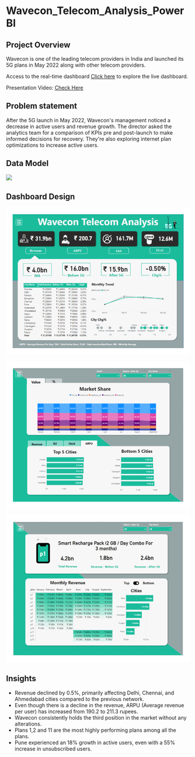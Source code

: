 # Wavecon_Telecom_Analysis_PowerBI

## Project Overview
Wavecon is one of the leading telecom providers in India and launched its 5G plans in May 2022 along with other telecom providers.

Access to the real-time dashboard [Click here](https://app.powerbi.com/view?r=eyJrIjoiYjNmNTYwMGMtZWE3MC00MDlmLWJhOTUtNmM2NGFmOTgwNDg5IiwidCI6ImM2ZTU0OWIzLTVmNDUtNDAzMi1hYWU5LWQ0MjQ0ZGM1YjJjNCJ9) to explore the live dashboard.

Presentation Video: [Check Here](https://youtu.be/embed/HVOUbuy16EI)  

## Problem statement
After the 5G launch in May 2022, Wavecon's management noticed a decrease in active users and revenue growth. The director asked the analytics team for a comparison of KPIs pre and post-launch to make informed decisions for recovery. They're also exploring internet plan optimizations to increase active users.

## Data Model

<img src="https://github.com/user-attachments/assets/5b2d351f-4bfa-4559-8f6c-3192eaeeca69">

## Dashboard Design

![main_page](https://github.com/Sourav749/Wavecon_Telecom_Analysis_PowerBI/blob/main/Resources/Main%20Page.png)

![market_page](https://github.com/Sourav749/Wavecon_Telecom_Analysis_PowerBI/blob/main/Resources/Market%20page.png)

![plans_page](https://github.com/Sourav749/Wavecon_Telecom_Analysis_PowerBI/blob/main/Resources/Plan%20Page.png)

## Insights
- Revenue declined by 0.5%, primarily affecting Delhi, Chennai, and Ahmedabad cities compared to the previous network.
- Even though there is a decline in the revenue, ARPU (Average revenue per user) has increased from 190.2 to 211.3 rupees.
- Wavecon consistently holds the third position in the market without any alterations.
- Plans 1,2 and 11 are the most highly performing plans among all the plans.
- Pune experienced an 18% growth in active users, even with a 55% increase in unsubscribed users.
